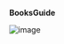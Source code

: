 **BooksGuide**

![image](https://github.com/ojasmaniyar5/BooksGuide-Website-Official/assets/150362990/1cb435f2-b88d-4776-9572-cade0d1358db)


